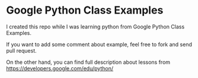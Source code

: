 Google Python Class Examples
============================

I created this repo while I was learning python from Google Python Class Examples.

If you want to add some comment about example, feel free to fork and send pull request.

On the other hand, you can find full description about lessons from https://developers.google.com/edu/python/